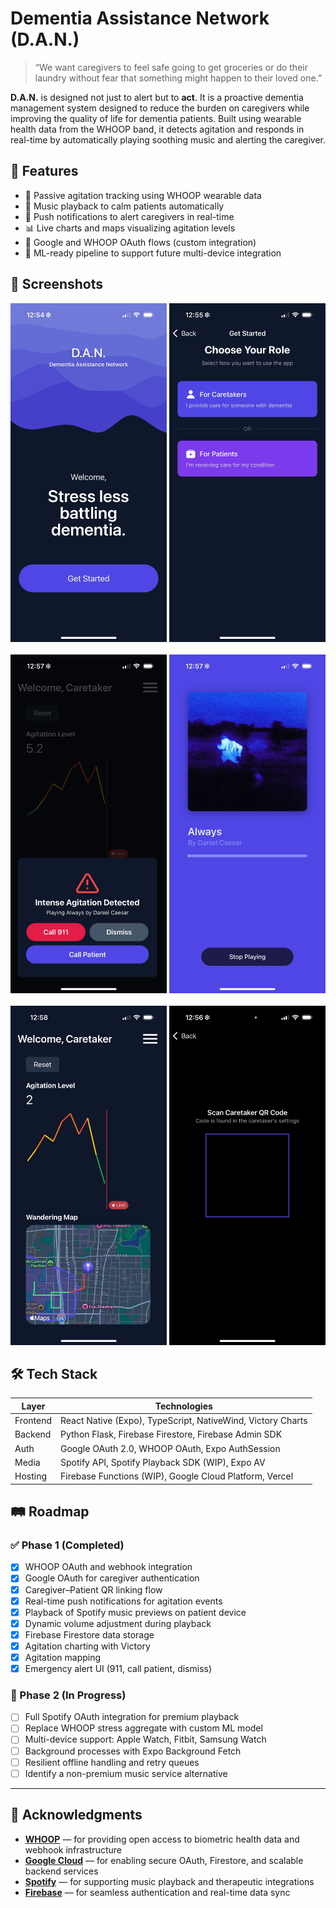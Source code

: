 # Dementia Assistance Network (D.A.N.)

> “We want caregivers to feel safe going to get groceries or do their laundry without fear that something might happen to their loved one.”

**D.A.N.** is designed not just to alert but to **act**. It is a proactive dementia management system designed to reduce the burden on caregivers while improving the quality of life for dementia patients. Built using wearable health data from the WHOOP band, it detects agitation and responds in real-time by automatically playing soothing music and alerting the caregiver.


## 📲 Features

- 🔄 Passive agitation tracking using WHOOP wearable data
- 🎵 Music playback to calm patients automatically
- 🔔 Push notifications to alert caregivers in real-time
- 📊 Live charts and maps visualizing agitation levels
- 🔐 Google and WHOOP OAuth flows (custom integration)
- 🧠 ML-ready pipeline to support future multi-device integration

## 📸 Screenshots

<div align="left">
   <img src="public/screenshots/landing.png" alt="Landing Screen" width="250px"/>
   <img src="public/screenshots/auth.png" alt="Authentication Screen" width="250px"/>
   <br/><br/>
   <img src="public/screenshots/alert.png" alt="Agitation Alert" width="250px"/>
   <img src="public/screenshots/music.png" alt="Music Playback Screen" width="250px"/>
   <br/><br/>
   <img src="public/screenshots/dashboard.png" alt="Caretaker Dashboard" width="250px"/>
   <img src="public/screenshots/qr.png" alt="QR Code Page" width="250px"/>
</div>

## 🛠️ Tech Stack

| Layer    | Technologies                                                |
| -------- | ----------------------------------------------------------- |
| Frontend | React Native (Expo), TypeScript, NativeWind, Victory Charts |
| Backend  | Python Flask, Firebase Firestore, Firebase Admin SDK        |
| Auth     | Google OAuth 2.0, WHOOP OAuth, Expo AuthSession             |
| Media    | Spotify API, Spotify Playback SDK (WIP), Expo AV            |
| Hosting  | Firebase Functions (WIP), Google Cloud Platform, Vercel         |

## 🛤️ Roadmap

### ✅ Phase 1 (Completed)
- [x] WHOOP OAuth and webhook integration
- [x] Google OAuth for caregiver authentication
- [x] Caregiver–Patient QR linking flow
- [x] Real-time push notifications for agitation events
- [x] Playback of Spotify music previews on patient device
- [x] Dynamic volume adjustment during playback
- [x] Firebase Firestore data storage
- [x] Agitation charting with Victory
- [x] Agitation mapping
- [x] Emergency alert UI (911, call patient, dismiss)

### 🚧 Phase 2 (In Progress)
- [ ] Full Spotify OAuth integration for premium playback
- [ ] Replace WHOOP stress aggregate with custom ML model
- [ ] Multi-device support: Apple Watch, Fitbit, Samsung Watch
- [ ] Background processes with Expo Background Fetch
- [ ] Resilient offline handling and retry queues
- [ ] Identify a non-premium music service alternative

---

## 🙏 Acknowledgments

- [**WHOOP**](https://www.whoop.com) — for providing open access to biometric health data and webhook infrastructure  
- [**Google Cloud**](https://cloud.google.com) — for enabling secure OAuth, Firestore, and scalable backend services  
- [**Spotify**](https://developer.spotify.com) — for supporting music playback and therapeutic integrations  
- [**Firebase**](https://firebase.google.com) — for seamless authentication and real-time data sync  